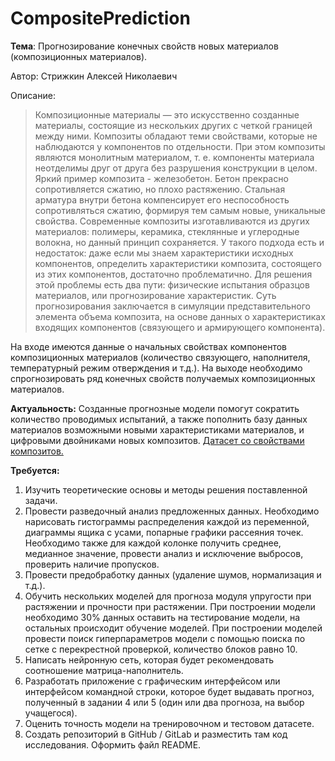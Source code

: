 # CompositePrediction
**Тема**: Прогнозирование конечных свойств новых материалов
(композиционных материалов).

Автор: Стрижкин Алексей Николаевич

Описание:
> Композиционные материалы — это искусственно созданные материалы, состоящие из нескольких других с четкой границей между ними.
Композиты обладают теми свойствами, которые не наблюдаются у
компонентов по отдельности. При этом композиты являются монолитным
материалом, т. е. компоненты материала неотделимы друг от друга без
разрушения конструкции в целом. Яркий пример композита - железобетон.
Бетон прекрасно сопротивляется сжатию, но плохо растяжению. Стальная
арматура внутри бетона компенсирует его неспособность сопротивляться
сжатию, формируя тем самым новые, уникальные свойства. Современные
композиты изготавливаются из других материалов: полимеры, керамика,
стеклянные и углеродные волокна, но данный принцип сохраняется. У такого
подхода есть и недостаток: даже если мы знаем характеристики исходных
компонентов, определить характеристики композита, состоящего из этих
компонентов, достаточно проблематично. Для решения этой проблемы есть
два пути: физические испытания образцов материалов, или прогнозирование
характеристик. Суть прогнозирования заключается в симуляции
представительного элемента объема композита, на основе данных о
характеристиках входящих компонентов (связующего и армирующего
компонента).


На входе имеются данные о начальных свойствах компонентов
композиционных материалов (количество связующего, наполнителя,
температурный режим отверждения и т.д.). На выходе необходимо
спрогнозировать ряд конечных свойств получаемых композиционных
материалов.


**Актуальность:** Созданные прогнозные модели помогут сократить
количество проводимых испытаний, а также пополнить базу данных
материалов возможными новыми характеристиками материалов, и
цифровыми двойниками новых композитов.
[Датасет со свойствами композитов.](data_composite)

**Требуется:**
1. Изучить теоретические основы и методы решения поставленной задачи.
2. Провести разведочный анализ предложенных данных. Необходимо
нарисовать гистограммы распределения каждой из переменной, диаграммы
ящика с усами, попарные графики рассеяния точек. Необходимо также для
каждой колонке получить среднее, медианное значение, провести анализ и
исключение выбросов, проверить наличие пропусков.
3. Провести предобработку данных (удаление шумов, нормализация и
т.д.).
4. Обучить нескольких моделей для прогноза модуля упругости при
растяжении и прочности при растяжении. При построении модели
необходимо 30% данных оставить на тестирование модели, на остальных
происходит обучение моделей. При построении моделей провести поиск
гиперпараметров модели с помощью поиска по сетке с перекрестной
проверкой, количество блоков равно 10.
5. Написать нейронную сеть, которая будет рекомендовать
соотношение матрица-наполнитель.
6. Разработать приложение с графическим интерфейсом или
интерфейсом командной строки, которое будет выдавать прогноз,
полученный в задании 4 или 5 (один или два прогноза, на выбор учащегося).
7. Оценить точность модели на тренировочном и тестовом датасете.
8. Создать репозиторий в GitHub / GitLab и разместить там код
исследования. Оформить файл README.
